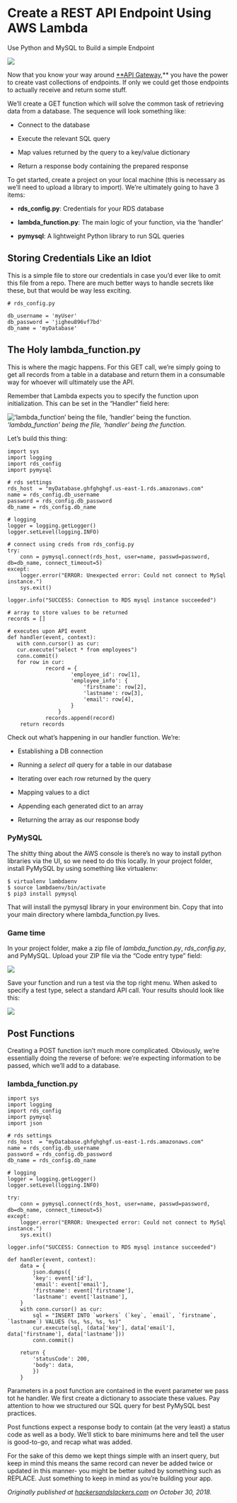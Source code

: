 
# Create a REST API Endpoint Using AWS Lambda

Use Python and MySQL to Build a simple Endpoint

![](https://cdn-images-1.medium.com/max/3000/1*ecu39w-18wToZxKZDnH6jA.jpeg)

Now that you know your way around [**API Gateway](https://hackersandslackers.com/create-a-rest-api-endpoint-using-aws-lambda/),** you have the power to create vast collections of endpoints. If only we could get those endpoints to actually receive and return some stuff.

We’ll create a GET function which will solve the common task of retrieving data from a database. The sequence will look something like:

* Connect to the database

* Execute the relevant SQL query

* Map values returned by the query to a key/value dictionary

* Return a response body containing the prepared response

To get started, create a project on your local machine (this is necessary as we’ll need to upload a library to import). We’re ultimately going to have 3 items:

* **rds_config.py**: Credentials for your RDS database

* **lambda_function.py**: The main logic of your function, via the ‘handler’

* **pymysql**: A lightweight Python library to run SQL queries

## Storing Credentials Like an Idiot

This is a simple file to store our credentials in case you’d ever like to omit this file from a repo. There are much better ways to handle secrets like these, but that would be way less exciting.

    # rds_config.py 

    db_username = 'myUser' 
    db_password = 'jigheu896vf7bd' 
    db_name = 'myDatabase'

## The Holy lambda_function.py

This is where the magic happens. For this GET call, we’re simply going to get all records from a table in a database and return them in a consumable way for whoever will ultimately use the API.

Remember that Lambda expects you to specify the function upon initialization. This can be set in the “Handler” field here:

![‘lambda_function’ being the file, ‘handler’ being the function.](https://cdn-images-1.medium.com/max/4000/0*BIQAdR3540dHbnqc.png)*‘lambda_function’ being the file, ‘handler’ being the function.*

Let’s build this thing:

    import sys
    import logging
    import rds_config
    import pymysql

    # rds settings
    rds_host  = "myDatabase.ghfghghgf.us-east-1.rds.amazonaws.com"
    name = rds_config.db_username
    password = rds_config.db_password
    db_name = rds_config.db_name

    # logging
    logger = logging.getLogger()
    logger.setLevel(logging.INFO)

    # connect using creds from rds_config.py
    try:
        conn = pymysql.connect(rds_host, user=name, passwd=password, db=db_name, connect_timeout=5)
    except:
        logger.error("ERROR: Unexpected error: Could not connect to MySql instance.")
        sys.exit()

    logger.info("SUCCESS: Connection to RDS mysql instance succeeded")

    # array to store values to be returned
    records = []

    # executes upon API event
    def handler(event, context):
       with conn.cursor() as cur:
       cur.execute("select * from employees")
       conn.commit()
       for row in cur:
                record = {
                        'employee_id': row[1],
                        'employee_info': {
                            'firstname': row[2],
                            'lastname': row[3],
                            'email': row[4],
                        }
                    }
                records.append(record)
        return records

Check out what’s happening in our handler function. We’re:

* Establishing a DB connection

* Running a *select all* query for a table in our database

* Iterating over each row returned by the query

* Mapping values to a dict

* Appending each generated dict to an array

* Returning the array as our response body

### PyMySQL

The shitty thing about the AWS console is there’s no way to install python libraries via the UI, so we need to do this locally. In your project folder, install PyMySQL by using something like virtualenv:

    $ virtualenv lambdaenv 
    $ source lambdaenv/bin/activate 
    $ pip3 install pymysql

That will install the pymysql library in your environment bin. Copy that into your main directory where lambda_function.py lives.

### Game time

In your project folder, make a zip file of *lambda_function.py*, *rds_config.py*, and PyMySQL. Upload your ZIP file via the “Code entry type” field:

![](https://cdn-images-1.medium.com/max/2124/0*_f38ihrRAQiLDcdt.png)

Save your function and run a test via the top right menu. When asked to specify a test type, select a standard API call. Your results should look like this:

![](https://cdn-images-1.medium.com/max/3412/0*TJsYrWNd1Ih9bzaZ.png)

## Post Functions

Creating a POST function isn’t much more complicated. Obviously, we’re essentially doing the reverse of before: we’re expecting information to be passed, which we’ll add to a database.

### lambda_function.py

    import sys
    import logging
    import rds_config
    import pymysql
    import json

    # rds settings
    rds_host  = "myDatabase.ghfghghgf.us-east-1.rds.amazonaws.com"
    name = rds_config.db_username
    password = rds_config.db_password
    db_name = rds_config.db_name

    # logging
    logger = logging.getLogger()
    logger.setLevel(logging.INFO)

    try:
        conn = pymysql.connect(rds_host, user=name, passwd=password, db=db_name, connect_timeout=5)
    except:
        logger.error("ERROR: Unexpected error: Could not connect to MySql instance.")
        sys.exit()

    logger.info("SUCCESS: Connection to RDS mysql instance succeeded")

    def handler(event, context):
        data = {
            json.dumps({
            'key': event['id'],
            'email': event['email'],
            'firstname': event['firstname'],
            'lastname': event['lastname'],
        }
        with conn.cursor() as cur:
            sql = "INSERT INTO `workers` (`key`, `email`, `firstname`, `lastname`) VALUES (%s, %s, %s, %s)"
            cur.execute(sql, (data['key'], data['email'], data['firstname'], data['lastname']))
            conn.commit()
        
        return {
            'statusCode': 200,
            'body': data,
            })
        }

Parameters in a post function are contained in the event parameter we pass tot he handler. We first create a dictionary to associate these values. Pay attention to how we structured our SQL query for best PyMySQL best practices.

Post functions expect a response body to contain (at the very least) a status code as well as a body. We’ll stick to bare minimums here and tell the user is good-to-go, and recap what was added.

For the sake of this demo we kept things simple with an insert query, but keep in mind this means the same record can never be added twice or updated in this manner- you might be better suited by something such as REPLACE. Just something to keep in mind as you’re building your app.

*Originally published at [hackersandslackers.com](https://hackersandslackers.com/create-a-rest-api-endpoint-using-aws-lambda/) on October 30, 2018.*
